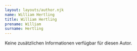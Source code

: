 ```yaml
---
layout: layouts/author.njk
name: William Hertling
title: William Hertling
prename: William
surname: Hertling
---
```

Keine zusätzlichen Informationen verfügbar für diesen Autor.
